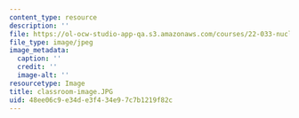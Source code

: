 ```yaml
---
content_type: resource
description: ''
file: https://ol-ocw-studio-app-qa.s3.amazonaws.com/courses/22-033-nuclear-systems-design-project-fall-2011/48ee06c9e34de3f434e97c7b1219f82c_classroom-image.JPG
file_type: image/jpeg
image_metadata:
  caption: ''
  credit: ''
  image-alt: ''
resourcetype: Image
title: classroom-image.JPG
uid: 48ee06c9-e34d-e3f4-34e9-7c7b1219f82c
---
```

